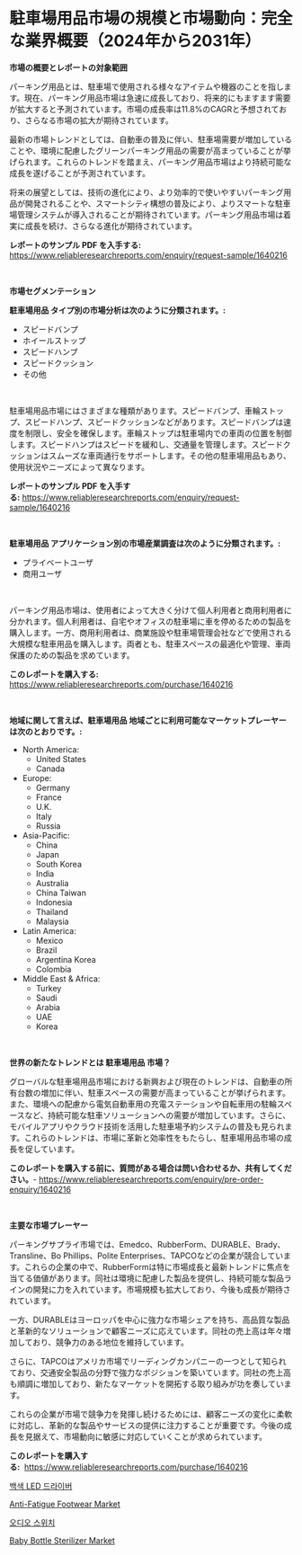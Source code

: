 <p><h1>駐車場用品市場の規模と市場動向：完全な業界概要（2024年から2031年）</h1></p><p><strong>市場の概要とレポートの対象範囲</strong></p>
<p><p>パーキング用品とは、駐車場で使用される様々なアイテムや機器のことを指します。現在、パーキング用品市場は急速に成長しており、将来的にもますます需要が拡大すると予測されています。市場の成長率は11.8%のCAGRと予想されており、さらなる市場の拡大が期待されています。</p><p>最新の市場トレンドとしては、自動車の普及に伴い、駐車場需要が増加していることや、環境に配慮したグリーンパーキング用品の需要が高まっていることが挙げられます。これらのトレンドを踏まえ、パーキング用品市場はより持続可能な成長を遂げることが予測されています。</p><p>将来の展望としては、技術の進化により、より効率的で使いやすいパーキング用品が開発されることや、スマートシティ構想の普及により、よりスマートな駐車場管理システムが導入されることが期待されています。パーキング用品市場は着実に成長を続け、さらなる進化が期待されています。</p></p>
<p><strong>レポートのサンプル PDF を入手する:</strong> <a href="https://www.reliableresearchreports.com/enquiry/request-sample/1640216">https://www.reliableresearchreports.com/enquiry/request-sample/1640216</a></p>
<p>&nbsp;</p>
<p><strong>市場セグメンテーション</strong></p>
<p><strong>駐車場用品 タイプ別の市場分析は次のように分類されます。:</strong></p>
<p><ul><li>スピードバンプ</li><li>ホイールストップ</li><li>スピードハンプ</li><li>スピードクッション</li><li>その他</li></ul></p>
<p>&nbsp;</p>
<p><p>駐車場用品市場にはさまざまな種類があります。スピードバンプ、車輪ストップ、スピードハンプ、スピードクッションなどがあります。スピードバンプは速度を制限し、安全を確保します。車輪ストップは駐車場内での車両の位置を制御します。スピードハンプはスピードを緩和し、交通量を管理します。スピードクッションはスムーズな車両通行をサポートします。その他の駐車場用品もあり、使用状況やニーズによって異なります。</p></p>
<p><strong>レポートのサンプル PDF を入手する:</strong>&nbsp;<a href="https://www.reliableresearchreports.com/enquiry/request-sample/1640216">https://www.reliableresearchreports.com/enquiry/request-sample/1640216</a></p>
<p>&nbsp;</p>
<p><strong> 駐車場用品 アプリケーション別の市場産業調査は次のように分類されます。:</strong></p>
<p><ul><li>プライベートユーザ</li><li>商用ユーザ</li></ul></p>
<p>&nbsp;</p>
<p><p>パーキング用品市場は、使用者によって大きく分けて個人利用者と商用利用者に分かれます。個人利用者は、自宅やオフィスの駐車場に車を停めるための製品を購入します。一方、商用利用者は、商業施設や駐車場管理会社などで使用される大規模な駐車用品を購入します。両者とも、駐車スペースの最適化や管理、車両保護のための製品を求めています。</p></p>
<p><strong>このレポートを購入する:</strong>&nbsp; <a href="https://www.reliableresearchreports.com/purchase/1640216">https://www.reliableresearchreports.com/purchase/1640216</a></p>
<p>&nbsp;</p>
<p><strong>地域に関して言えば、駐車場用品 地域ごとに利用可能なマーケットプレーヤーは次のとおりです。:</strong></p>
<p><ul>
    <li>
        North America:
        <ul>
            <li>United States</li>
            <li>Canada</li>
        </ul>
    </li>
    <li>
        Europe:
        <ul>
            <li>Germany</li>
            <li>France</li>
            <li>U.K.</li>
            <li>Italy</li>
            <li>Russia</li>
        </ul>
    </li>
    <li>
        Asia-Pacific:
        <ul>
            <li>China</li>
            <li>Japan</li>
            <li>South Korea</li>
            <li>India</li>
            <li>Australia</li>
            <li>China Taiwan</li>
            <li>Indonesia</li>
            <li>Thailand</li>
            <li>Malaysia</li>
        </ul>
    </li>
    <li>
        Latin America:
        <ul>
            <li>Mexico</li>
            <li>Brazil</li>
            <li>Argentina Korea</li>
            <li>Colombia</li>
        </ul>
    </li>
    <li>
        Middle East & Africa:
        <ul>
            <li>Turkey</li>
            <li>Saudi</li>
            <li>Arabia</li>
            <li>UAE</li>
            <li>Korea</li>
        </ul>
    </li>
    </ul></p>
<p>&nbsp;</p>
<p><strong>世界の新たなトレンドとは 駐車場用品 市場？</strong></p>
<p><p>グローバルな駐車場用品市場における新興および現在のトレンドは、自動車の所有台数の増加に伴い、駐車スペースの需要が高まっていることが挙げられます。また、環境への配慮から電気自動車用の充電ステーションや自転車用の駐輪スペースなど、持続可能な駐車ソリューションへの需要が増加しています。さらに、モバイルアプリやクラウド技術を活用した駐車場予約システムの普及も見られます。これらのトレンドは、市場に革新と効率性をもたらし、駐車場用品市場の成長を促しています。</p></p>
<p><strong>このレポートを購入する前に、質問がある場合は問い合わせるか、共有してください。</strong>- <a href="https://www.reliableresearchreports.com/enquiry/pre-order-enquiry/1640216">https://www.reliableresearchreports.com/enquiry/pre-order-enquiry/1640216</a></p>
<p>&nbsp;</p>
<p><strong>主要な市場プレーヤー</strong></p>
<p><p>パーキングサプライ市場では、Emedco、RubberForm、DURABLE、Brady、Transline、Bo Phillips、Polite Enterprises、TAPCOなどの企業が競合しています。これらの企業の中で、RubberFormは特に市場成長と最新トレンドに焦点を当てる価値があります。同社は環境に配慮した製品を提供し、持続可能な製品ラインの開発に力を入れています。市場規模も拡大しており、今後も成長が期待されています。</p><p>一方、DURABLEはヨーロッパを中心に強力な市場シェアを持ち、高品質な製品と革新的なソリューションで顧客ニーズに応えています。同社の売上高は年々増加しており、競争力のある地位を維持しています。</p><p>さらに、TAPCOはアメリカ市場でリーディングカンパニーの一つとして知られており、交通安全製品の分野で強力なポジションを築いています。同社の売上高も順調に増加しており、新たなマーケットを開拓する取り組みが功を奏しています。</p><p>これらの企業が市場で競争力を発揮し続けるためには、顧客ニーズの変化に柔軟に対応し、革新的な製品やサービスの提供に注力することが重要です。今後の成長を見据えて、市場動向に敏感に対応していくことが求められています。</p></p>
<p><strong>このレポートを購入する:</strong>&nbsp;&nbsp;<a href="https://www.reliableresearchreports.com/purchase/1640216">https://www.reliableresearchreports.com/purchase/1640216</a></p>
<p><p><a href="https://github.com/sammyUltyylrich9067856/Market-Research-Report-List-1/blob/main/98109218914.md">백색 LED 드라이버</a></p><p><a href="https://github.com/yoshih12/Market-Research-Report-List-2/blob/main/anti-fatigue-footwear-market.md">Anti-Fatigue Footwear Market</a></p><p><a href="https://github.com/Elenrrera7685/Market-Research-Report-List-1/blob/main/36949688913.md">오디오 스위치</a></p><p><a href="https://github.com/jerrycopelandthomaswsqd8q/Market-Research-Report-List-2/blob/main/baby-bottle-sterilizer-market.md">Baby Bottle Sterilizer Market</a></p></p>
